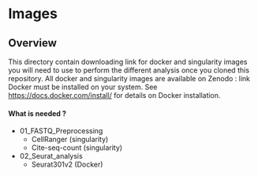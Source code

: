 # Images
## Overview
This directory contain downloading link for docker and singularity images you will need to use to perform the different analysis once you cloned this repository.
All docker and singularity images are available on Zenodo : link
Docker must be installed on your system. See https://docs.docker.com/install/ for details on Docker installation.

#### What is needed ?
- 01_FASTQ_Preprocessing
  - CellRanger (singularity)
  - Cite-seq-count (singularity)
- 02_Seurat_analysis
  - Seurat301v2 (Docker)
